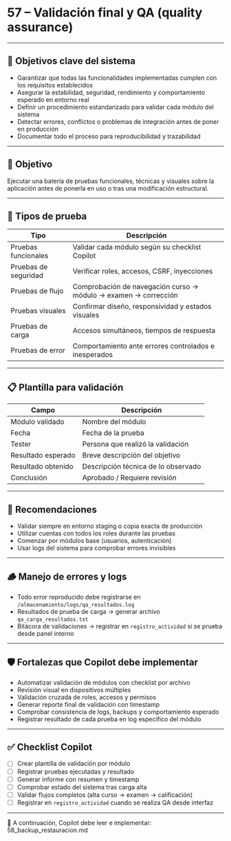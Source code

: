 # 57 – Validación final y QA (quality assurance)

---

## 🎯 Objetivos clave del sistema

- Garantizar que todas las funcionalidades implementadas cumplen con los requisitos establecidos  
- Asegurar la estabilidad, seguridad, rendimiento y comportamiento esperado en entorno real  
- Definir un procedimiento estandarizado para validar cada módulo del sistema  
- Detectar errores, conflictos o problemas de integración antes de poner en producción  
- Documentar todo el proceso para reproducibilidad y trazabilidad

---

## 🧭 Objetivo

Ejecutar una batería de pruebas funcionales, técnicas y visuales sobre la aplicación antes de ponerla en uso o tras una modificación estructural.

---

## 🧪 Tipos de prueba

| Tipo              | Descripción                                                                 |
|-------------------|------------------------------------------------------------------------------|
| Pruebas funcionales | Validar cada módulo según su checklist Copilot                            |
| Pruebas de seguridad | Verificar roles, accesos, CSRF, inyecciones                              |
| Pruebas de flujo     | Comprobación de navegación curso → módulo → examen → corrección           |
| Pruebas visuales     | Confirmar diseño, responsividad y estados visuales                        |
| Pruebas de carga     | Accesos simultáneos, tiempos de respuesta                                 |
| Pruebas de error     | Comportamiento ante errores controlados e inesperados                     |

---

## 📋 Plantilla para validación

| Campo                         | Descripción                          |
|-------------------------------|--------------------------------------|
| Módulo validado               | Nombre del módulo                    |
| Fecha                         | Fecha de la prueba                   |
| Tester                        | Persona que realizó la validación   |
| Resultado esperado            | Breve descripción del objetivo       |
| Resultado obtenido            | Descripción técnica de lo observado  |
| Conclusión                    | Aprobado / Requiere revisión         |

---

## 📁 Recomendaciones

- Validar siempre en entorno staging o copia exacta de producción  
- Utilizar cuentas con todos los roles durante las pruebas  
- Comenzar por módulos base (usuarios, autenticación)  
- Usar logs del sistema para comprobar errores invisibles  

---

## 🪵 Manejo de errores y logs

- Todo error reproducido debe registrarse en `/almacenamiento/logs/qa_resultados.log`  
- Resultados de prueba de carga → generar archivo `qa_carga_resultados.txt`  
- Bitácora de validaciones → registrar en `registro_actividad` si se prueba desde panel interno  

---

## 🛡️ Fortalezas que Copilot debe implementar

- Automatizar validación de módulos con checklist por archivo  
- Revisión visual en dispositivos múltiples  
- Validación cruzada de roles, accesos y permisos  
- Generar reporte final de validación con timestamp  
- Comprobar consistencia de logs, backups y comportamiento esperado  
- Registrar resultado de cada prueba en log específico del módulo

---

## ✅ Checklist Copilot

- [ ] Crear plantilla de validación por módulo  
- [ ] Registrar pruebas ejecutadas y resultado  
- [ ] Generar informe con resumen y timestamp  
- [ ] Comprobar estado del sistema tras carga alta  
- [ ] Validar flujos completos (alta curso → examen → calificación)  
- [ ] Registrar en `registro_actividad` cuando se realiza QA desde interfaz  

---

📌 A continuación, Copilot debe leer e implementar: 58_backup_restauracion.md
